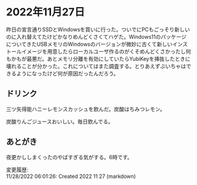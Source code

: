 # 2022年11月27日

昨日の宣言通りSSDとWindowsを買いに行った。ついでにPCもごっそり新しいのに入れ替えてたけどかなりめんどくさくてハゲた。Windows11のパッケージについてきたUSBメモリのWindowsのバージョンが微妙に古くて新しいインストールイメージを用意したらローカルユーザ作るのがくそめんどくさかったし何もかもが最悪だ。あとメモリ分離を有効にしていたらYubiKeyを挿抜したときに壊れることが分かった。これについてはまた調査する。とりあえずぶいちゃはできるようになったけど何が原因だったんだろう。

## ドリンク

三ツ矢得能ハニーレモンスカッシュを飲んだ。炭酸はちみつレモン。

炭酸りんごジュースおいしい。毎日飲んでる。

## あとがき

夜更かししまくったのやばすぎる気がする。6時です。

変更履歴:  
11/28/2022 06:01:26: Created 2022 11 27 (markdown)  

